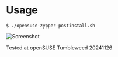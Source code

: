 Usage
==
```
$ ./opensuse-zypper-postinstall.sh 
```

![Screenshot](https://dl.dropbox.com/scl/fi/v9u6z2u8gs4u7gurmwrwz/opensuse-postinstall.png?rlkey=cus690fadpmbcz6pa5vagqiqp&st=47aj4zbc)

Tested at openSUSE Tumbleweed 20241126
